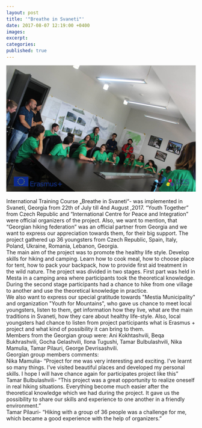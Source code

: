 ```yaml
---
layout: post
title: '"Breathe in Svaneti"'
date: 2017-08-07 12:19:00 +0400
images:
excerpt:
categories:
published: true
---
```


![](/uploads/21765778-1433692546686621-4365773396705198062-o.jpg)

International Training Course „Breathe in Svaneti“- was implemented in Svaneti, Georgia from 22th of July till 4nd August ,2017. “Youth Together” from Czech Republic and “International Centre for Peace and Integration” were official organizers of the project. Also, we want to mention, that “Georgian hiking federation” was an official partner from Georgia and we want to express our appreciation towards them, for their big support. The project gathered up 36 youngsters from Czech Republic, Spain, Italy, Poland, Ukraine, Romania, Lebanon, Georgia.<br>The main aim of the project was to promote the healthy life style. Develop skills for hiking and camping. Learn how to cook meal, how to choose place for tent, how to pack your backpack, how to provide first aid treatment in the wild nature. The project was divided in two stages. First part was held in Mesta in a camping area where participants took the theoretical knowledge. During the second stage participants had a chance to hike from one village to another and use the theoretical knowledge in practice.<br>We also want to express our special gratitude towards "Mestia Municipality" and organization "Youth for Mountains", who gave us chance to meet local youngsters, listen to them, get information how they live, what are the main traditions in Svaneti, how they care about healthy life-style. Also, local youngsters had chance to listen from project participants what is Erasmus + project and what kind of possibility it can bring to them.<br>Members from the Georgian group were: Ani Kokhtashvili, Beqa Bukhrashvili, Gocha Gelashvili, Ilona Tugushi, Tamar Bulbulashvili, Nika Mamulia, Tamar Pilauri, George Devrisashvili.&nbsp;<br>Georgian group members comments:<br>Nika Mamulia- “Project for me was very interesting and exciting. I’ve learnt so many things. I’ve visited beautiful places and developed my personal skills. I hope I will have chance again for participates project like this”<br>Tamar Bulbulashvili- “This project was a great opportunity to realize oneself in real hiking situations. Everything become much easier after the theoretical knowledge which we had during the project. It gave us the possibility to share our skills and experience to one another in a friendly environment.”<br>Tamar Pilauri- “Hiking with a group of 36 people was a challenge for me, which became a good experience with the help of organizers.”